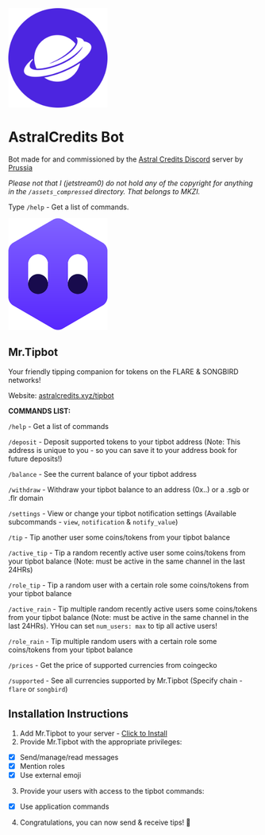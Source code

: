 <img src="https://raw.githubusercontent.com/HelloMokuzai/AstralCredits/main/images/XAC.png" alt="drawing" width="200" height="200"/>

# AstralCredits Bot
Bot made for and commissioned by the [Astral Credits Discord](https://discord.gg/AJd4YDZSqD) server by [Prussia](https://github.com/jetstream0)

_Please not that I (jetstream0) do not hold any of the copyright for anything in the `/assets_compressed` directory. That belongs to MKZI._

Type `/help` - Get a list of commands.


<img src="https://raw.githubusercontent.com/HelloMokuzai/AstralCredits/main/images/MrTipbot.png" alt="drawing" width="200"/>

## Mr.Tipbot
Your friendly tipping companion for tokens on the FLARE & SONGBIRD networks!

Website: [astralcredits.xyz/tipbot](https://astralcredits.xyz/tipbot)

**COMMANDS LIST:**

`/help` - Get a list of commands

`/deposit` - Deposit supported tokens to your tipbot address (Note: This address is unique to you - so you can save it to your address book for future deposits!)

`/balance` - See the current balance of your tipbot address

`/withdraw` - Withdraw your tipbot balance to an address (0x..) or a .sgb or .flr domain

`/settings` - View or change your tipbot notification settings (Available subcommands - `view`, `notification` & `notify_value`)

`/tip` - Tip another user some coins/tokens from your tipbot balance

`/active_tip` - Tip a random recently active user some coins/tokens from your tipbot balance (Note: must be active in the same channel in the last 24HRs)

`/role_tip` - Tip a random user with a certain role some coins/tokens from your tipbot balance

`/active_rain` - Tip multiple random recently active users some coins/tokens from your tipbot balance (Note: must be active in the same channel in the last 24HRs). YHou can set `num_users: max` to tip all active users!

`/role_rain` - Tip multiple random users with a certain role some coins/tokens from your tipbot balance

`/prices` - Get the price of supported currencies from coingecko

`/supported` - See all currencies supported by Mr.Tipbot (Specify chain - `flare` or `songbird`)

## Installation Instructions

1. Add Mr.Tipbot to your server - [Click to Install](https://discord.com/oauth2/authorize?client_id=1227462655535616020&scope=bot)
2. Provide Mr.Tipbot with the appropriate privileges: 
- [x]  Send/manage/read messages
- [x] Mention roles
- [x] Use external emoji
3. Provide your users with access to the tipbot commands:
-  [x] Use application commands
4. Congratulations, you can now send & receive tips! 🎉

